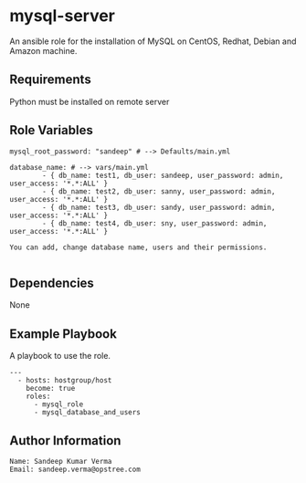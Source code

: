 mysql-server
============

An ansible role for the installation of MySQL on CentOS, Redhat, Debian and Amazon machine.

Requirements
------------

Python must be installed on remote server

Role Variables
--------------

```
mysql_root_password: "sandeep" # --> Defaults/main.yml

database_name: # --> vars/main.yml
        - { db_name: test1, db_user: sandeep, user_password: admin, user_access: '*.*:ALL' }
        - { db_name: test2, db_user: sanny, user_password: admin, user_access: '*.*:ALL' }
        - { db_name: test3, db_user: sandy, user_password: admin, user_access: '*.*:ALL' }
        - { db_name: test4, db_user: sny, user_password: admin, user_access: '*.*:ALL' }

You can add, change database name, users and their permissions.


```

Dependencies
------------

None

Example Playbook
----------------

A playbook to use the role.

```
---
  - hosts: hostgroup/host
    become: true
    roles: 
      - mysql_role
      - mysql_database_and_users

```

Author Information
------------------

```
Name: Sandeep Kumar Verma
Email: sandeep.verma@opstree.com
```
